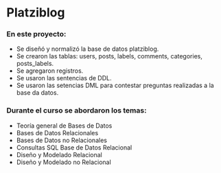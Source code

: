 # Platziblog

### En este proyecto:

- Se diseñó y normalizó la base de datos platziblog.
- Se crearon las tablas: users, posts, labels, comments, categories, posts_labels. 
- Se agregaron registros.
- Se usaron las sentencias de DDL. 
- Se usaron las setencias DML para contestar preguntas realizadas a la base da datos.


### Durante el curso se abordaron los temas:

- Teoría general de Bases de Datos
- Bases de Datos Relacionales
- Bases de Datos no Relacionales
- Consultas SQL Base de Datos Relacional
- Diseño y Modelado Relacional
- Diseño y Modelado no Relacional
